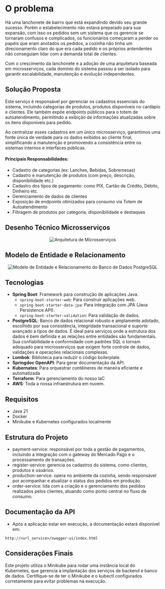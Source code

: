 # O problema

Há uma lanchonete de bairro que está expandindo devido seu grande sucesso. Porém o estabelecimento não estava preparado para sua expansão, com isso os pedidos sem um sistema que os gerencie se tornaram confusos e complicados, os funcionários começaram a perder os papéis que eram anotados os pedidos, a cozinha não tinha um direcionamento claro do que era cada pedido e os próprios antendentes não conseguiam lidar com a demanda total de clientes.

Com o crescimento da lanchonete e a adoção de uma arquitetura baseada em microsserviços, cada domínio do sistema passou a ser isolado para garantir escalabilidade, manutenção e evolução independentes.

## Solução Proposta

Este serviço é responsável por gerenciar os cadastros essenciais do sistema, incluindo categorias de produtos, produtos disponíveis no cardápio e clientes. Ele também expõe endpoints públicos para o totem de autoatendimento, permitindo a exibição de informações atualizadas sobre os itens disponíveis para pedido.

Ao centralizar esses cadastros em um único microsserviço, garantimos uma fonte única de verdade para os dados exibidos ao cliente final, simplificando a manutenção e promovendo a consistência entre os sistemas internos e interfaces públicas.

#### Principais Responsabilidades:
- Cadastro de categorias (ex: Lanches, Bebidas, Sobremesas)
- Cadastro e manutenção de produtos (com preço, descrição, disponibilidade etc.)
- Cadastro dos tipos de pagamento: como PIX, Cartão de Crédito, Débito, Dinheiro etc.
- Gerenciamento de dados de clientes
- Exposição de endpoints otimizados para consumo via Totem de Autoatendimento
- Filtragem de produtos por categoria, disponibilidade e destaques

## Desenho Técnico Microsserviços
<div align="center">
  <img src="https://i.ibb.co/dsPzD37s/arquitetura.png" alt="Arquitetura de Microsserviços">
</div>

## Modelo de Entidade e Relacionamento

<div align="center">
  <img src="https://i.ibb.co/v6B4sFP6/model-register-service.png" alt="Modelo de Entidade e Relacionamento do Banco de Dados PostgreSQL">
</div>

## Tecnologias
- **Spring Boot**: Framework para construção de aplicações Java.
    - `spring-boot-starter-web`: Para construir aplicações web.
    - `spring-boot-starter-data-jpa`: Para integração com JPA (Java Persistence API).
    - `spring-boot-starter-validation`: Para validação de dados.
- **PostgreSQL**: Banco de dados relacional robusto e amplamente adotado, escolhido por sua consistência, integridade transacional e suporte avançado a tipos de dados. É ideal para serviços onde a estrutura dos dados é bem definida e as relações entre entidades são fundamentais. Sua confiabilidade e conformidade com padrões SQL o tornam adequado para microsserviços que exigem forte controle de dados, validações e operações relacionais complexas.
- **Lombok**: Biblioteca para reduzir o código boilerplate.
- **Springdoc OpenAPI**: Para gerar documentação da API.
- **Kubernates**: Para orquestrar contêineres de maneira eficiente e automatizada
- **Terraform**: Para gerenciamento do nosso IaC
- **AWS**: Toda a nossa infraestrutura em nuvem.

## Requisitos

- Java 21
- Docker
- Minikube e Kubernetes configurados localmente

## Estrutura do Projeto

- payment-service: responsável por toda a gestão de pagamentos, incluindo a integração com o gateway do Mercado Pago e o processamento de transações.
- register-service: gerencia os cadastros do sistema, como clientes, produtos e usuários.
- production-service: opera no ambiente da cozinha, sendo responsável por acompanhar e atualizar o status dos pedidos em produção.
- order-service: lida com a criação e o gerenciamento dos pedidos realizados pelos clientes, atuando como ponto central no fluxo de consumo.

## Documentação da API

- Após a aplicação estar em execução, a documentação estará disponível em:

```
http://<url_service>/swagger-ui/index.html
```

## Considerações Finais

Este projeto utiliza o Minikube para rodar uma instância local do Kubernetes, que gerencia a implantação dos serviços de backend e banco de dados. Certifique-se de ter o Minikube e o kubectl configurados corretamente para evitar problemas na execução.
